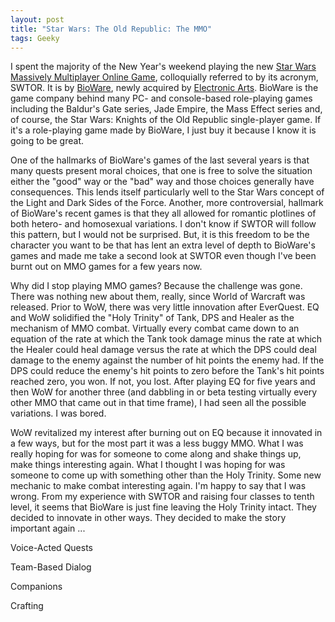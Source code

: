 ```yaml
---
layout: post
title: "Star Wars: The Old Republic: The MMO"
tags: Geeky
---
```


I spent the majority of the New Year's weekend playing the new [Star Wars Massively Multiplayer Online Game](http://www.swtor.com), colloquially referred to by its acronym, SWTOR.  It is by [BioWare](http://www.bioware.com), newly acquired by [Electronic Arts](http://www.ea.com).  BioWare is the game company behind many PC- and console-based role-playing games including the Baldur's Gate series, Jade Empire, the Mass Effect series and, of course, the Star Wars: Knights of the Old Republic single-player game.  If it's a role-playing game made by BioWare, I just buy it because I know it is going to be great.

One of the hallmarks of BioWare's games of the last several years is that many quests present moral choices, that one is free to solve the situation either the "good" way or the "bad" way and those choices generally have consequences.  This lends itself particularly well to the Star Wars concept of the Light and Dark Sides of the Force.  Another, more controversial, hallmark of BioWare's recent games is that they all allowed for romantic plotlines of both hetero- and homosexual variations.  I don't know if SWTOR will follow this pattern, but I would not be surprised.  But, it is this freedom to be the character you want to be that has lent an extra level of depth to BioWare's games and made me take a second look at SWTOR even though I've been burnt out on MMO games for a few years now.

Why did I stop playing MMO games?  Because the challenge was gone.  There was nothing new about them, really, since World of Warcraft was released.  Prior to WoW, there was very little innovation after EverQuest.  EQ and WoW solidified the "Holy Trinity" of Tank, DPS and Healer as the mechanism of MMO combat.  Virtually every combat came down to an equation of the rate at which the Tank took damage minus the rate at which the Healer could heal damage versus the rate at which the DPS could deal damage to the enemy against the number of hit points the enemy had.  If the DPS could reduce the enemy's hit points to zero before the Tank's hit points reached zero, you won.  If not, you lost.  After playing EQ for five years and then WoW for another three (and dabbling in or beta testing virtually every other MMO that came out in that time frame), I had seen all the possible variations.  I was bored.

WoW revitalized my interest after burning out on EQ because it innovated in a few ways, but for the most part it was a less buggy MMO.  What I was really hoping for was for someone to come along and shake things up, make things interesting again.  What I thought I was hoping for was someone to come up with something other than the Holy Trinity.  Some new mechanic to make combat interesting again.  I'm happy to say that I was wrong.  From my experience with SWTOR and raising four classes to tenth level, it seems that BioWare is just fine leaving the Holy Trinity intact.  They decided to innovate in other ways.  They decided to make the story important again ...

Voice-Acted Quests

Team-Based Dialog

Companions

Crafting

